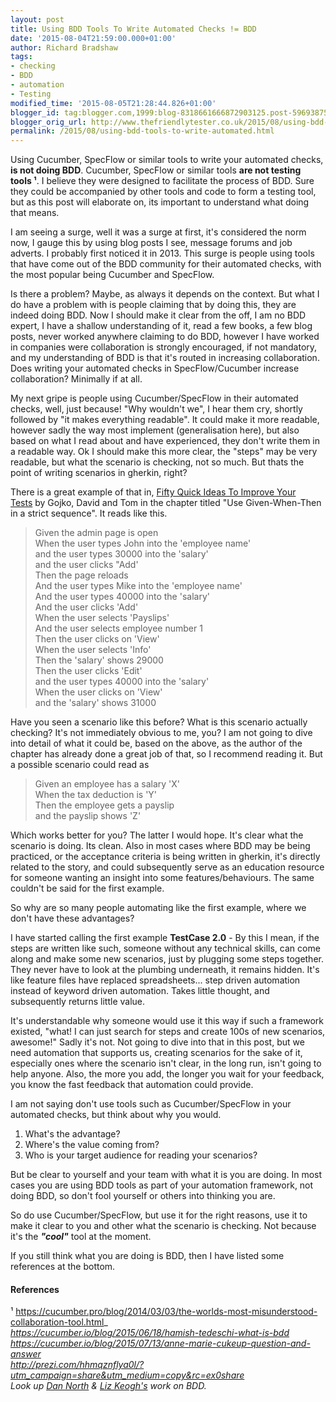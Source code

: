 ```yaml
---
layout: post
title: Using BDD Tools To Write Automated Checks != BDD
date: '2015-08-04T21:59:00.000+01:00'
author: Richard Bradshaw
tags:
- checking
- BDD
- automation
- Testing
modified_time: '2015-08-05T21:28:44.826+01:00'
blogger_id: tag:blogger.com,1999:blog-8318661666872903125.post-5969387546782232306
blogger_orig_url: http://www.thefriendlytester.co.uk/2015/08/using-bdd-tools-to-write-automated.html
permalink: /2015/08/using-bdd-tools-to-write-automated.html
---
```


Using Cucumber, SpecFlow or similar tools to write your automated checks, **is not doing BDD**. Cucumber, SpecFlow or similar tools **are not testing tools ¹**. I believe they were designed to facilitate the process of BDD. Sure they could be accompanied by other tools and code to form a testing tool, but as this post will elaborate on, its important to understand what doing that means.  

I am seeing a surge, well it was a surge at first, it's considered the norm now, I gauge this by using blog posts I see, message forums and job adverts. I probably first noticed it in 2013. This surge is people using tools that have come out of the BDD community for their automated checks, with the most popular being Cucumber and SpecFlow.  

Is there a problem? Maybe, as always it depends on the context. But what I do have a problem with is people claiming that by doing this, they are indeed doing BDD. Now I should make it clear from the off, I am no BDD expert, I have a shallow understanding of it, read a few books, a few blog posts, never worked anywhere claiming to do BDD, however I have worked in companies were collaboration is strongly encouraged, if not mandatory, and my understanding of BDD is that it's routed in increasing collaboration. Does writing your automated checks in SpecFlow/Cucumber increase collaboration? Minimally if at all.  

My next gripe is people using Cucumber/SpecFlow in their automated checks, well, just because! "Why wouldn't we", I hear them cry, shortly followed by "it makes everything readable". It could make it more readable, however sadly the way most implement (generalisation here), but also based on what I read about and have experienced, they don't write them in a readable way. Ok I should make this more clear, the "steps" may be very readable, but what the scenario is checking, not so much. But thats the point of writing scenarios in gherkin, right?  

There is a great example of that in, [Fifty Quick Ideas To Improve Your Tests](http://www.amazon.co.uk/Fifty-Quick-Ideas-Improve-Tests/dp/0993088112/ref=sr_1_1?ie=UTF8&qid=1438712266&sr=8-1&keywords=50+test+ideas) by Gojko, David and Tom in the chapter titled "Use Given-When-Then in a strict sequence". It reads like this.  

> Given the admin page is open  
> When the user types John into the 'employee name'  
> and the user types 30000 into the 'salary'  
> and the user clicks "Add'  
> Then the page reloads  
> And the user types Mike into the 'employee name'  
> And the user types 40000 into the 'salary'  
> And the user clicks 'Add'  
> When the user selects 'Payslips'  
> And the user selects employee number 1  
> Then the user clicks on 'View'  
> When the user selects 'Info'  
> Then the 'salary' shows 29000  
> Then the user clicks 'Edit'  
> and the user types 40000 into the 'salary'  
> When the user clicks on 'View'  
> and the 'salary' shows 31000

Have you seen a scenario like this before? What is this scenario actually checking? It's not immediately obvious to me, you? I am not going to dive into detail of what it could be, based on the above, as the author of the chapter has already done a great job of that, so I recommend reading it. But a possible scenario could read as  

> Given an employee has a salary 'X'  
> When the tax deduction is 'Y'  
> Then the employee gets a payslip  
> and the payslip shows 'Z'

Which works better for you? The latter I would hope. It's clear what the scenario is doing. Its clean. Also in most cases where BDD may be being practiced, or the acceptance criteria is being written in gherkin, it's directly related to the story, and could subsequently serve as an education resource for someone wanting an insight into some features/behaviours. The same couldn't be said for the first example.  

So why are so many people automating like the first example, where we don't have these advantages?  

I have started calling the first example **TestCase 2.0** - By this I mean, if the steps are written like such, someone without any technical skills, can come along and make some new scenarios, just by plugging some steps together. They never have to look at the plumbing underneath, it remains hidden. It's like feature files have replaced spreadsheets... step driven automation instead of keyword driven automation. Takes little thought, and subsequently returns little value.  

It's understandable why someone would use it this way if such a framework existed, "what! I can just search for steps and create 100s of new scenarios, awesome!" Sadly it's not. Not going to dive into that in this post, but we need automation that supports us, creating scenarios for the sake of it, especially ones where the scenario isn't clear, in the long run, isn't going to help anyone. Also, the more you add, the longer you wait for your feedback, you know the fast feedback that automation could provide.  

I am not saying don't use tools such as Cucumber/SpecFlow in your automated checks, but think about why you would.  

1.  What's the advantage?
2.  Where's the value coming from? 
3.  Who is your target audience for reading your scenarios?

But be clear to yourself and your team with what it is you are doing. In most cases you are using BDD tools as part of your automation framework, not doing BDD, so don't fool yourself or others into thinking you are.  

So do use Cucumber/SpecFlow, but use it for the right reasons, use it to make it clear to you and other what the scenario is checking. Not because it's the **_"cool"_** tool at the moment.  

If you still think what you are doing is BDD, then I have listed some references at the bottom.

#### References

¹ https://cucumber.pro/blog/2014/03/03/the-worlds-most-misunderstood-collaboration-tool.html_  
_https://cucumber.io/blog/2015/06/18/hamish-tedeschi-what-is-bdd_  
_https://cucumber.io/blog/2015/07/13/anne-marie-cukeup-question-and-answer  
http://prezi.com/hhmqznflya0l/?utm_campaign=share&utm_medium=copy&rc=ex0share_  
_Look up [Dan North](http://dannorth.net/) & [Liz Keogh's](http://lizkeogh.com/) work on BDD._